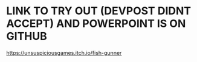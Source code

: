 # LINK TO TRY OUT (DEVPOST DIDNT ACCEPT) AND POWERPOINT IS ON GITHUB
https://unsuspiciousgames.itch.io/fish-gunner
